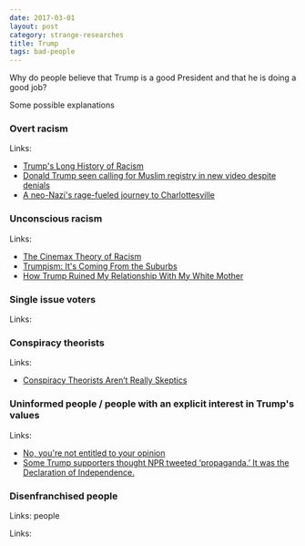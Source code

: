 ```yaml
---
date: 2017-03-01
layout: post
category: strange-researches
title: Trump
tags: bad-people
---
```


Why do people believe that Trump is a good President and that he is doing a good job?

Some possible explanations

### Overt racism

Links:

*   [Trump's Long History of Racism](http://www.rollingstone.com/politics/features/trumps-long-history-of-racism-w497876)
*   [Donald Trump seen calling for Muslim registry in new video despite denials](http://www.independent.co.uk/news/world/americas/us-elections/donald-trump-muslim-registry-video-president-islam-policies-immigration-a7424511.html)
*   [A neo-Nazi's rage-fueled journey to Charlottesville](https://www.washingtonpost.com/local/trafficandcommuting/a-neo-nazis-rage-fueled-journey-to-charlottesville/2017/08/18/a7e881fa-8296-11e7-902a-2a9f2d808496_story.html?utm_term=.72c587f78936)

### Unconscious racism

Links:

*   [The Cinemax Theory of Racism](https://whatever.scalzi.com/2016/11/10/the-cinemax-theory-of-racism/)
*   [Trumpism: It's Coming From the Suburbs](https://www.thenation.com/article/trumpism-its-coming-from-the-suburbs/)
*   [How Trump Ruined My Relationship With My White Mother](https://verysmartbrothas.theroot.com/how-trump-ruined-my-relationship-with-my-white-mother-1797935049)

### Single issue voters

Links:

### Conspiracy theorists

Links:

*   [Conspiracy Theorists Aren’t Really Skeptics](http://www.slate.com/articles/health_and_science/science/2013/11/conspiracy_theory_psychology_people_who_claim_to_know_the_truth_about_jfk.html)

### Uninformed people / people with an explicit interest in Trump's values

Links:

*   [No, you're not entitled to your opinion](https://theconversation.com/no-youre-not-entitled-to-your-opinion-9978)
*   [Some Trump supporters thought NPR tweeted ‘propaganda.’ It was the Declaration of Independence.](https://www.washingtonpost.com/news/the-fix/wp/2017/07/05/some-trump-supporters-thought-npr-tweeted-propaganda-it-was-the-declaration-of-independence/?utm_term=.208448e28f3e)

### Disenfranchised people

Links:
 people

Links:
